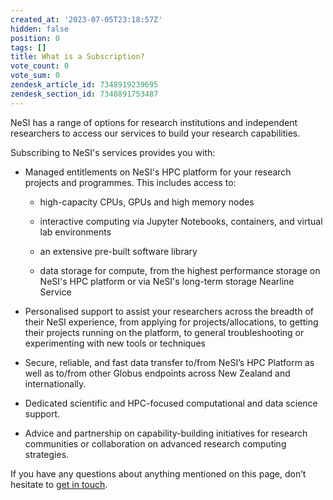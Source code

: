 ```yaml
---
created_at: '2023-07-05T23:18:57Z'
hidden: false
position: 0
tags: []
title: What is a Subscription?
vote_count: 0
vote_sum: 0
zendesk_article_id: 7348919239695
zendesk_section_id: 7348891753487
---
```


NeSI has a range of options for research institutions and independent
researchers to access our services to build your research capabilities.

Subscribing to NeSI's services provides you with:

- Managed entitlements on NeSI's HPC platform for your research
    projects and programmes. This includes access to:

  - high-capacity CPUs, GPUs and high memory nodes

  - interactive computing via Jupyter Notebooks, containers, and
        virtual lab environments

  - an extensive pre-built software library

  - data storage for compute, from the highest performance storage
        on NeSI's HPC platform or via NeSI's long-term storage Nearline
        Service

- Personalised support to assist your researchers across the breadth
    of their NeSI experience, from applying for projects/allocations, to
    getting their projects running on the platform, to general
    troubleshooting or experimenting with new tools or techniques

- Secure, reliable, and fast data transfer to/from NeSI’s HPC Platform
    as well as to/from other Globus endpoints across New Zealand and
    internationally.

- Dedicated scientific and HPC-focused computational and data science support.

- Advice and partnership on capability-building initiatives for
  research communities or collaboration on advanced research computing strategies.

If you have any questions about anything mentioned on this page, don’t
hesitate to [get in touch](mailto:info@nesi.org.nz).
